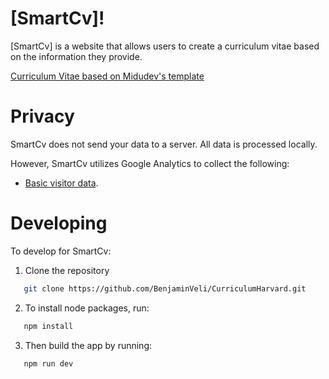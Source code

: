 # [SmartCv]!

[SmartCv] is a website that allows users to create a curriculum vitae based on the information they provide.

[Curriculum Vitae based on Midudev's template](https://www.linkedin.com/posts/midudev_esta-es-la-mejor-plantilla-de-cv-seg%C3%BAn-harvard-activity-7217148447622066177-avV0/?originalSubdomain=es)

# Privacy

SmartCv does not send your data to a server. All data is processed locally.

However, SmartCv utilizes Google Analytics to collect the following:

- [Basic visitor data](https://support.google.com/analytics/answer/6004245?ref_topic=2919631).

# Developing

To develop for SmartCv:

1. Clone the repository

```sh
   git clone https://github.com/BenjaminVeli/CurriculumHarvard.git
```

2. To install node packages, run:

```sh
   npm install
```

3. Then build the app by running:

```sh
   npm run dev
```
